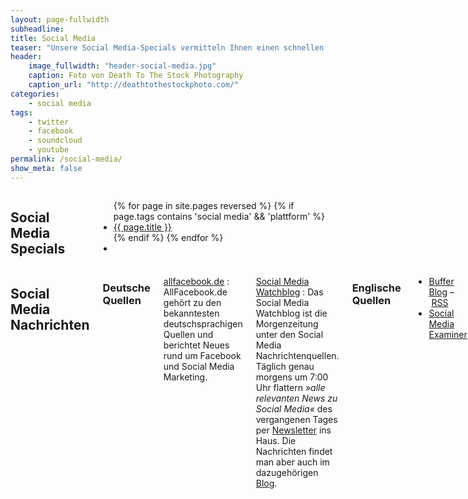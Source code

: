 ```yaml
---
layout: page-fullwidth
subheadline: 
title: Social Media
teaser: "Unsere Social Media-Specials vermitteln Ihnen einen schnellen Eindruck über die jeweiligen sozialen Netzwerke. Neben einer Einführung bieten wir Statistiken und hilfreiche Werkzeuge für soziale Netzwerke."
header:
    image_fullwidth: "header-social-media.jpg"
    caption: Foto von Death To The Stock Photography
    caption_url: "http://deathtothestockphoto.com/"
categories:
    - social media
tags:
    - twitter
    - facebook
    - soundcloud
    - youtube
permalink: /social-media/
show_meta: false
---
```

<div class="row">
<div class="small-6 columns" markdown="1">

## Social Media Specials

<ul class="side-nav">
{% for page in site.pages reversed %}
{% if page.tags contains 'social media' && 'plattform' %}<li><a href="{{ site.url }}{{ page.url }}">{{ page.title }}</a></li>{% endif %}
{% endfor %}
<li>&nbsp;</li>
</ul>


</div><!-- /.small-6.columns -->
<div class="small-6 columns" markdown="1">


## Social Media Nachrichten

### Deutsche Quellen

[allfacebook.de][1]
:   AllFacebook.de gehört zu den bekanntesten deutschsprachigen Quellen und berichtet Neues rund um Facebook und Social Media Marketing.

[Social Media Watchblog][2]
:   Das Social Media Watchblog ist die Morgenzeitung unter den Social Media Nachrichtenquellen. Täglich genau morgens um 7:00 Uhr flattern *»alle relevanten News zu Social Media«* des vergangenen Tages per [Newsletter][2] ins Haus. Die Nachrichten findet man aber auch im dazugehörigen [Blog][3].


### Englische Quellen

- [Buffer Blog][4] – [RSS][5]
- [Social Media Examiner][6]


</div><!-- /.small-6.columns -->
</div><!-- /.row -->


 [1]: http://allfacebook.de/
 [2]: http://socialmediawatchblog.org/newsletter-briefing/
 [3]: http://socialmediawatchblog.org/
 [4]: https://blog.bufferapp.com/
 [5]: http://feeds.feedburner.com/bufferapp
 [6]: http://www.socialmediaexaminer.com/
 [7]: #
 [8]: #
 [9]: #
 [10]: #